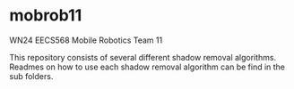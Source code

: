 # mobrob11
WN24 EECS568
Mobile Robotics Team 11

This repository consists of several different shadow removal algorithms. Readmes on how to use each shadow removal algorithm can be find in the sub folders.
